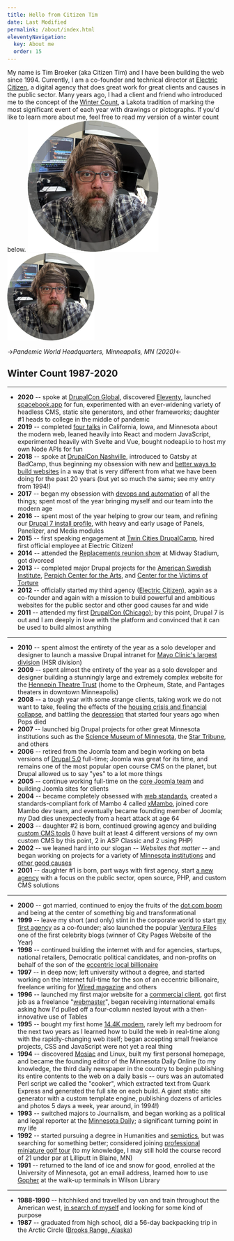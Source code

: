 ```yaml
---
title: Hello from Citizen Tim 
date: Last Modified 
permalink: /about/index.html
eleventyNavigation:
  key: About me
  order: 15
---
```

My name is Tim Broeker (aka Citizen Tim) and I have been building the web since 1994. Currently, I am a co-founder and technical director at [Electric Citizen](https://www.electriccitizen.com/), a digital agency that does great work for great clients and causes in the public sector. Many years ago, I had a client and friend who introduced me to the concept of the [Winter Count](https://cutt.ly/djoBsTw), a Lakota tradition of marking the most significant event of each year with drawings or pictographs. If you'd like to learn more about me, feel free to read my version of a winter count below. 
![enter image description here](/_includes/assets/images/broeker_gray_300.png)
<img src="../../_includes/assets/images/broeker_gray_300.png" class="avatar shadow-none pr-4 !important" height="200px" width="200px" />

->*Pandemic World Headquarters, Minneapolis, MN (2020)*<-

## Winter Count 1987-2020

---

* **2020** -- spoke at [DrupalCon Global](https://events.drupal.org/global2020/sessions/javascript-coming-eat-you), discovered [Eleventy](https://www.11ty.dev/), launched [spacebook.app](https://spacebook./app) for fun, experimented with an ever-widening variety of headless CMS, static site generators, and other frameworks; daughter #1 heads to college in the middle of pandemic
* **2019** -- completed [four talks](/speaking) in California, Iowa, and Minnesota about the modern web, leaned heavily into React and modern JavaScript, experimented heavily with Svelte and Vue, bought nodeapi.io to host my own Node APIs for fun 
* **2018** -- spoke at [DrupalCon Nashville](https://events.drupal.org/nashville2018), introduced to Gatsby at BadCamp, thus beginning my obsession with new and [better ways to build websites](https://jamstack.org/) in a way that is very different from what we have been doing for the past 20 years (but yet so much the same; see my entry from 1994!)
* **2017** -- began my obsession with [devops and automation](https://www.electriccitizen.com/citizen-blog/drupal-8-devops-automation-happier-teams-and-clients) of all the things; spent most of the year bringing myself and our team into the modern age
* **2016** -- spent most of the year helping to grow our team, and refining our [Drupal 7 install profile](https://www.drupal.org/docs/7/install/using-an-installation-profile), with heavy and early usage of Panels, Panelizer, and Media modules
* **2015** -- first speaking engagement at [Twin Cities DrupalCamp](https://2019.tcdrupal.org/), hired first official employee at Electric Citizen!
* **2014** -- attended the [Replacements reunion show](https://blog.thecurrent.org/2014/09/the-replacements-finally-bring-it-back-home-for-crowd-pleasing-midway-stadium-show/) at Midway Stadium, got divorced
* **2013** -- completed major Drupal projects for the [American Swedish Institute](https://www.asimn.org/), [Perpich Center for the Arts](https://perpich.mn.gov/), and [Center for the Victims of Torture](https://www.cvt.org/)
* **2012** -- officially started my third agency ([Electric Citizen](https://www.electriccitizen.com/)), again as a co-founder and again with a mission to build powerful and ambitious websites for the public sector and other good causes far and wide
* **2011** -- attended my first [DrupalCon (Chicago)](https://chicago2011.drupal.org/); by this point, Drupal 7 is out and I am deeply in love with the platform and convinced that it can be used to build almost anything

---

* **2010** -- spent almost the entirety of the year as a solo developer and designer to launch a massive Drupal intranet for [Mayo Clinic's largest division](https://www.mayo.edu/research/departments-divisions/department-health-sciences-research/overview) (HSR division)
* **2009** -- spent almost the entirety of the year as a solo developer and designer building a stunningly large and extremely complex website for the [Hennepin Theatre Trust](https://hennepintheatretrust.org/theatres/state-theatre/) (home to the Orpheum, State, and Pantages theaters in downtown Minneapolis)
* **2008** -- a tough year with some strange clients, taking work we do not want to take, feeling the effects of the [housing crisis and financial collapse](https://en.wikipedia.org/wiki/Subprime_mortgage_crisis), and battling the [depression](https://alistapart.com/article/mental-illness-in-the-web-industry/) that started four years ago when Pops died
* **2007** -- launched big Drupal projects for other great Minnesota institutions such as the [Science Museum of Minnesota](https://new.smm.org/), the [Star Tribune](https://web.archive.org/web/20070831063921/http://petcentral.startribune.com:80/), and others 
* **2006** -- retired from the Joomla team and begin working on beta versions of [Drupal 5.0](https://www.drupal.org/forum/general/news-and-announcements/2007-01-15/drupal-50-released) full-time; Joomla was great for its time, and remains one of the most popular open course CMS on the planet, but Drupal allowed us to say "yes" to a lot more things
* **2005** -- continue working full-time on the [core Joomla team](https://www.joomla.org/about-joomla/honor-roll/24-tim-broeker.html) and building Joomla sites for clients
* **2004** -- became completely obsessed with [web standards](https://en.wikipedia.org/wiki/Designing_with_Web_Standards), created a standards-compliant fork of Mambo 4 called [xMambo](https://web.archive.org/web/20040925090005/http://xmambo.com:80/), joined core Mambo dev team, and eventually became founding member of Joomla; my Dad dies unexpectedly from a heart attack at age 64
* **2003** -- daughter #2 is born, continued growing agency and building [custom CMS tools](https://hackernoon.com/how-i-built-a-cms-and-why-you-shouldnt-daff6042413a) (I have built at least 4 different versions of my own custom CMS by this point, 2 in ASP Classic and 2 using PHP)
* **2002** -- we leaned hard into our slogan -- *Websites that matter* -- and began working on projects for a variety of [Minnesota institutions](https://www.spmcf.org/) and [other good causes](https://www.smokefreegenmn.org/)
* **2001** -- daughter #1 is born, part ways with first agency, start [a new agency](https://web.archive.org/web/20010922131953/http://electricjet.com/) with a focus on the public sector, open source, PHP, and custom CMS solutions 

--- 

* **2000** -- got married, continued to enjoy the fruits of the [dot com boom](https://en.wikipedia.org/wiki/Dot-com_bubble) and being at the center of something big and transformational 
* **1999** -- leave my short (and only) stint in the corporate world to start [my first agency](https://urbanplanet.com/) as a co-founder; also launched the popular [Ventura Files](https://web.archive.org/web/19991008130141/http://www.venturafiles.com:80/) one of the first celebrity blogs (winner of City Pages Website of the Year)
* **1998** -- continued building the internet with and for agencies, startups, national retailers, Democratic political candidates, and non-profits on behalf of the son of the [eccentric local billionaire](https://en.wikipedia.org/wiki/Dwight_D._Opperman)
* **1997** -- in deep now; left university without a degree, and started working on the Internet full-time for the son of an eccentric billionaire, freelance writing for [Wired magazine](https://www.wired.com/author/tim-broeker/) and others
* **1996** -- launched my first major website for a [commercial client](https://web.archive.org/web/19961220232801/http://lawandpolitics.com/), got first job as a freelance "[webmaster](https://en.wikipedia.org/wiki/Webmaster)", began receiving international emails asking how I'd pulled off a four-column nested layout with a then-innovative use of Tables
* **1995** -- bought my first home [14.4K modem](https://en.wikipedia.org/wiki/Modem), rarely left my bedroom for the next two years as I learned how to build the web in real-time along with the rapidly-changing web itself; began accepting small freelance projects, CSS and JavaScript were not yet a real thing 
* **1994** -- discovered [Mosiac](https://en.wikipedia.org/wiki/Mosaic_(web_browser)) and Linux, built my first personal homepage, and became the founding editor of the Minnesota Daily Online (to my knowledge, the third daily newspaper in the country to begin publishing its entire contents to the web on a daily basis -- ours was an automated Perl script we called the "cooker", which extracted text from Quark Express and generated the full site on each build. A giant static site generator with a custom template engine, publishing dozens of articles and photos 5 days a week, year around, in 1994!) 
* **1993** -- switched majors to Journalism, and began working as a political and legal reporter at the [Minnesota Daily](https://mndaily.com); a significant turning point in my life
* **1992** -- started pursuing a degree in Humanities and [semiotics](https://en.wikipedia.org/wiki/Semiotics), but was searching for something better; considered joining [professional miniature golf tour](https://www.nytimes.com/2014/08/15/sports/golf/mini-golfs-fresh-face-not-a-clowns-olivia-prokopova.html) (to my knowledge, I may still hold the course record of 21 under par at Lilliputt in Blaine, MN)
* **1991** -- returned to the land of ice and snow for good, enrolled at the University of Minnesota, got an email address, learned how to use [Gopher](https://en.wikipedia.org/wiki/Gopher_(protocol)) at the walk-up terminals in Wilson Library

---

* **1988-1990** -- hitchhiked and travelled by van and train throughout the American west, [in search of myself](https://en.wikipedia.org/wiki/On_the_Road) and looking for some kind of purpose
* **1987** -- graduated from high school, did a 56-day backpacking trip in the Arctic Circle ([Brooks Range, Alaska](https://en.wikipedia.org/wiki/Brooks_Range))



<!--stackedit_data:
eyJoaXN0b3J5IjpbODIyMTU4Njk0XX0=
-->